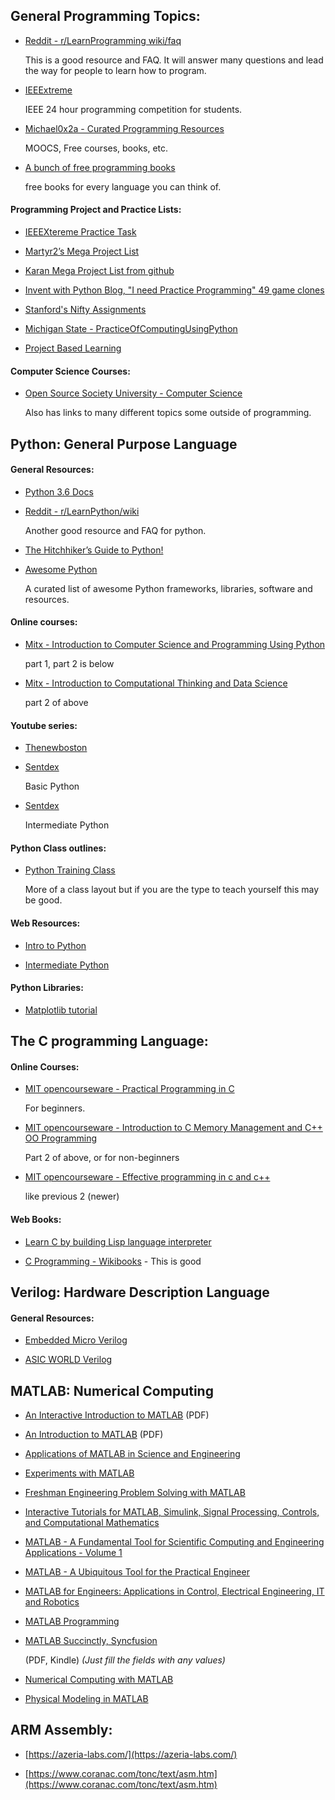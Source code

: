## **General Programming Topics:**

* [Reddit - r/LearnProgramming wiki/faq](https://www.reddit.com/r/learnprogramming/wiki/faq)

  This is a good resource and FAQ. It will answer many questions and lead the way for people to learn how to program.

* [IEEExtreme](http://ieeextreme.org/)

  IEEE 24 hour programming competition for students.

* [Michael0x2a - Curated Programming Resources](https://github.com/Michael0x2a/curated-programming-resources/blob/master/resources.md)

  MOOCS, Free courses, books, etc.

* [A bunch of free programming books](https://github.com/EbookFoundation/free-programming-books/blob/master/free-programming-books.md#c)

  free books for every language you can think of.

#### **Programming Project and Practice Lists:**

* [IEEEXtereme Practice Task](https://csacademy.com/ieeextreme-practice/tasks/)

* [Martyr2’s Mega Project List](http://www.dreamincode.net/forums/topic/78802-martyr2s-mega-project-ideas-list/)

* [	Karan Mega Project List from github](https://github.com/karan/Projects)

* [	Invent with Python Blog, "I need Practice Programming" 49 game clones](http://inventwithpython.com/blog/2012/02/20/i-need-practice-programming-49-ideas-for-game-clones-to-code/)

* [	Stanford's Nifty Assignments](http://nifty.stanford.edu/)

* [	Michigan State  - PracticeOfComputingUsingPython](http://www.cse.msu.edu/~cse231/PracticeOfComputingUsingPython/)

* [Project Based Learning](https://github.com/tuvtran/project-based-learning)

#### **Computer Science Courses:**

* [Open Source Society University - Computer Science](https://github.com/ossu/computer-science)

  Also has links to many different topics some outside of programming.

## **Python: General Purpose Language**

#### **General Resources:**

* [Python 3.6 Docs](https://docs.python.org/3/)

* [Reddit - r/LearnPython/wiki](https://www.reddit.com/r/learnpython/wiki/index)

  Another good resource and FAQ for python.

* [The Hitchhiker’s Guide to Python!](https://python-guide.readthedocs.io/en/latest/)

* [Awesome Python](https://github.com/vinta/awesome-python)

  A curated list of awesome Python frameworks, libraries, software and resources.

#### **Online courses:**

* [Mitx - Introduction to Computer Science and Programming Using Python](https://www.edx.org/course/introduction-computer-science-mitx-6-00-1x-11) 

  part 1, part 2 is below

* [Mitx - Introduction to Computational Thinking and Data Science](https://www.edx.org/course/introduction-computational-thinking-data-mitx-6-00-2x-6)

  part 2 of above

#### **Youtube series:**

* [Thenewboston](https://www.youtube.com/watch?v=HBxCHonP6Ro&list=PL6gx4Cwl9DGAcbMi1sH6oAMk4JHw91mC_)

* [Sentdex](https://www.youtube.com/watch?v=oVp1vrfL_w4&list=PLQVvvaa0QuDe8XSftW-RAxdo6OmaeL85M)

  Basic Python
  
* [Sentdex](https://www.youtube.com/playlist?list=PLQVvvaa0QuDfju7ADVp5W1GF9jVhjbX-_)
  
  Intermediate Python

#### **Python Class outlines:**

* [Python Training Class](https://github.com/girisagar46/PythonTrainingClass) 

  More of a class layout but if you are the type to teach yourself this may be good.

#### **Web Resources:**

* [Intro to Python](https://overiq.com/python/3.4/intro-to-python/)

* [Intermediate Python](http://book.pythontips.com/en/latest/)

#### **Python Libraries:**

* [Matplotlib tutorial](https://www.dataquest.io/blog/matplotlib-tutorial/)

## **The C programming Language:**

#### **Online Courses:**

* [MIT opencourseware - Practical Programming in C](https://ocw.mit.edu/courses/electrical-engineering-and-computer-science/6-087-practical-programming-in-c-january-iap-2010/)

  For beginners.

* [MIT opencourseware - Introduction to C Memory Management and C++ OO Programming](https://ocw.mit.edu/courses/electrical-engineering-and-computer-science/6-088-introduction-to-c-memory-management-and-c-object-oriented-programming-january-iap-2010/)

  Part 2 of above, or for non-beginners

* [MIT opencourseware - Effective programming in c and c++](https://ocw.mit.edu/courses/electrical-engineering-and-computer-science/6-s096-effective-programming-in-c-and-c-january-iap-2014/)

  like previous 2 (newer)

#### **Web Books:**

* [Learn C by building Lisp language interpreter](http://www.buildyourownlisp.com/)

* [C Programming - Wikibooks](https://en.wikibooks.org/wiki/C_Programming) - This is good

## **Verilog: Hardware Description Language**

#### **General Resources:**

* [ Embedded Micro Verilog](https://embeddedmicro.com/pages/verilog)

* [ASIC WORLD Verilog](http://www.asic-world.com/verilog/index.html)

## **MATLAB: Numerical Computing**

* [An Interactive Introduction to MATLAB](http://www.science.smith.edu/%7Ejcardell/Courses/EGR326/Intro-to-MATLAB.pdf) (PDF)

* [An Introduction to MATLAB](http://www.maths.dundee.ac.uk/software/MatlabNotes.pdf) (PDF)

* [Applications of MATLAB in Science and Engineering](http://www.intechopen.com/books/applications-of-matlab-in-science-and-engineering)

* [Experiments with MATLAB](http://www.mathworks.com/moler/exm/index.html?requestedDomain=www.mathworks.com&nocookie=true)

* [Freshman Engineering Problem Solving with MATLAB](http://cnx.org/featureContent/mfiles)

* [Interactive Tutorials for MATLAB, Simulink, Signal Processing, Controls, and Computational Mathematics](http://www.mathworks.com/tutorials)

* [MATLAB - A Fundamental Tool for Scientific Computing and Engineering Applications - Volume 1](http://www.intechopen.com/books/matlab-a-fundamental-tool-for-scientific-computing-and-engineering-applications-volume-1)

* [MATLAB - A Ubiquitous Tool for the Practical Engineer](http://www.intechopen.com/books/matlab-a-ubiquitous-tool-for-the-practical-engineer)

* [MATLAB for Engineers: Applications in Control, Electrical Engineering, IT and Robotics](http://www.intechopen.com/books/matlab-for-engineers-applications-in-control-electrical-engineering-it-and-robotics)

* [MATLAB Programming](https://en.wikibooks.org/wiki/MATLAB_Programming)

* [MATLAB Succinctly, Syncfusion](https://www.syncfusion.com/resources/techportal/ebooks/matlab)

  (PDF, Kindle) *(Just fill the fields with any values)*

* [Numerical Computing with MATLAB](http://www.mathworks.com/moler/index_ncm.html?requestedDomain=www.mathworks.com&nocookie=true)

* [Physical Modeling in MATLAB](http://greenteapress.com/matlab/index.html)

## **ARM Assembly:**

* [https://azeria-labs.com/](https://azeria-labs.com/)

* [https://www.coranac.com/tonc/text/asm.htm](https://www.coranac.com/tonc/text/asm.htm)
